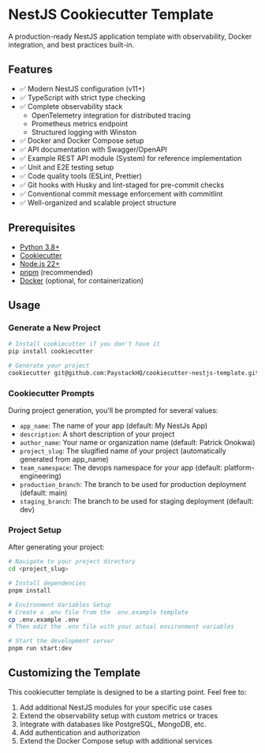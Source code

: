 # NestJS Cookiecutter Template

A production-ready NestJS application template with observability, Docker integration, and best practices built-in.

## Features

- ✅ Modern NestJS configuration (v11+)
- ✅ TypeScript with strict type checking
- ✅ Complete observability stack
  - OpenTelemetry integration for distributed tracing
  - Prometheus metrics endpoint
  - Structured logging with Winston
- ✅ Docker and Docker Compose setup
- ✅ API documentation with Swagger/OpenAPI
- ✅ Example REST API module (System) for reference implementation
- ✅ Unit and E2E testing setup
- ✅ Code quality tools (ESLint, Prettier)
- ✅ Git hooks with Husky and lint-staged for pre-commit checks
- ✅ Conventional commit message enforcement with commitlint
- ✅ Well-organized and scalable project structure

## Prerequisites

- [Python 3.8+](https://www.python.org/downloads/)
- [Cookiecutter](https://cookiecutter.readthedocs.io/en/latest/installation.html)
- [Node.js 22+](https://nodejs.org/)
- [pnpm](https://pnpm.io/installation) (recommended)
- [Docker](https://docs.docker.com/get-docker/) (optional, for containerization)

## Usage

### Generate a New Project

```bash
# Install cookiecutter if you don't have it
pip install cookiecutter

# Generate your project
cookiecutter git@github.com:PaystackHQ/cookiecutter-nestjs-template.git
```

### Cookiecutter Prompts

During project generation, you'll be prompted for several values:
- `app_name`: The name of your app (default: My NestJs App)
- `description`: A short description of your project
- `author_name`: Your name or organization name (default: Patrick Onokwai)
- `project_slug`: The slugified name of your project (automatically generated from app_name)
- `team_namespace`: The devops namespace for your app (default: platform-engineering)
- `production_branch`: The branch to be used for production deployment (default: main)
- `staging_branch`: The branch to be used for staging deployment (default: dev)


### Project Setup

After generating your project:

```bash
# Navigate to your project directory
cd <project_slug>

# Install dependencies
pnpm install

# Environment Variables Setup
# Create a .env file from the .env.example template
cp .env.example .env
# Then edit the .env file with your actual environment variables

# Start the development server
pnpm run start:dev
```

## Customizing the Template

This cookiecutter template is designed to be a starting point. Feel free to:

1. Add additional NestJS modules for your specific use cases
2. Extend the observability setup with custom metrics or traces
3. Integrate with databases like PostgreSQL, MongoDB, etc.
4. Add authentication and authorization
5. Extend the Docker Compose setup with additional services
